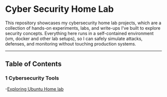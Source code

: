 # Cyber Security Home Lab

This repository showcases my cybersecurity home lab projects, which are a collection of hands-on experiments, labs, and write-ups I've built to explore security concepts. Everything here runs in a self-contained environment (vm, docker and other lab setups), so I can safely simulate attacks, defenses, and monitoring without touching production systems.

---

## Table of Contents

### 1 Cybersecurity Tools
-[Exploring Ubuntu Home lab](1%20Cybersecurity)
